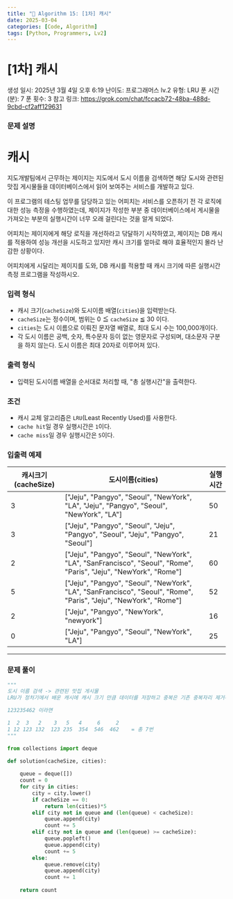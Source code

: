 ```yaml
---
title: "🧠 Algorithm 15: [1차] 캐시"
date: 2025-03-04
categories: [Code, Algorithm]
tags: [Python, Programmers, Lv2]
---
```


# [1차] 캐시

생성 일시: 2025년 3월 4일 오후 6:19
난이도: 프로그래머스 lv.2
유형: LRU
푼 시간 (분): 7
푼 횟수: 3
참고 링크: https://grok.com/chat/fccacb72-48ba-488d-9cbd-cf2aff129631

### **문제 설명**

# **캐시**

지도개발팀에서 근무하는 제이지는 지도에서 도시 이름을 검색하면 해당 도시와 관련된 맛집 게시물들을 데이터베이스에서 읽어 보여주는 서비스를 개발하고 있다.

이 프로그램의 테스팅 업무를 담당하고 있는 어피치는 서비스를 오픈하기 전 각 로직에 대한 성능 측정을 수행하였는데, 제이지가 작성한 부분 중 데이터베이스에서 게시물을 가져오는 부분의 실행시간이 너무 오래 걸린다는 것을 알게 되었다.

어피치는 제이지에게 해당 로직을 개선하라고 닦달하기 시작하였고, 제이지는 DB 캐시를 적용하여 성능 개선을 시도하고 있지만 캐시 크기를 얼마로 해야 효율적인지 몰라 난감한 상황이다.

어피치에게 시달리는 제이지를 도와, DB 캐시를 적용할 때 캐시 크기에 따른 실행시간 측정 프로그램을 작성하시오.

### **입력 형식**

- 캐시 크기(`cacheSize`)와 도시이름 배열(`cities`)을 입력받는다.
- `cacheSize`는 정수이며, 범위는 0 ≦ `cacheSize` ≦ 30 이다.
- `cities`는 도시 이름으로 이뤄진 문자열 배열로, 최대 도시 수는 100,000개이다.
- 각 도시 이름은 공백, 숫자, 특수문자 등이 없는 영문자로 구성되며, 대소문자 구분을 하지 않는다. 도시 이름은 최대 20자로 이루어져 있다.

### **출력 형식**

- 입력된 도시이름 배열을 순서대로 처리할 때, "총 실행시간"을 출력한다.

### **조건**

- 캐시 교체 알고리즘은 `LRU`(Least Recently Used)를 사용한다.
- `cache hit`일 경우 실행시간은 `1`이다.
- `cache miss`일 경우 실행시간은 `5`이다.

### **입출력 예제**

| 캐시크기(cacheSize) | 도시이름(cities) | 실행시간 |
| --- | --- | --- |
| 3 | ["Jeju", "Pangyo", "Seoul", "NewYork", "LA", "Jeju", "Pangyo", "Seoul", "NewYork", "LA"] | 50 |
| 3 | ["Jeju", "Pangyo", "Seoul", "Jeju", "Pangyo", "Seoul", "Jeju", "Pangyo", "Seoul"] | 21 |
| 2 | ["Jeju", "Pangyo", "Seoul", "NewYork", "LA", "SanFrancisco", "Seoul", "Rome", "Paris", "Jeju", "NewYork", "Rome"] | 60 |
| 5 | ["Jeju", "Pangyo", "Seoul", "NewYork", "LA", "SanFrancisco", "Seoul", "Rome", "Paris", "Jeju", "NewYork", "Rome"] | 52 |
| 2 | ["Jeju", "Pangyo", "NewYork", "newyork"] | 16 |
| 0 | ["Jeju", "Pangyo", "Seoul", "NewYork", "LA"] | 25 |

---

### 문제 풀이

```python
"""
도시 이름 검색 -> 관련된 맛집 게시물
LRU가 정처기에서 배운 캐시에 캐시 크기 만큼 데이터를 저장하고 중복은 기존 중복자리 제거하고 새롭게 append or 새로운게 나오면 먼저 넣은걸 지우고 반복

123235462 이라면

1  2  3   2    3   5   4     6     2
1 12 123 132  123 235  354  546  462    = 총 7번
"""

from collections import deque

def solution(cacheSize, cities):
    
    queue = deque([])
    count = 0
    for city in cities:
        city = city.lower()
        if cacheSize == 0:
            return len(cities)*5
        elif city not in queue and (len(queue) < cacheSize):
            queue.append(city)
            count += 5
        elif city not in queue and (len(queue) >= cacheSize):
            queue.popleft()
            queue.append(city)
            count += 5
        else:
            queue.remove(city)
            queue.append(city)
            count += 1
            
    return count
```